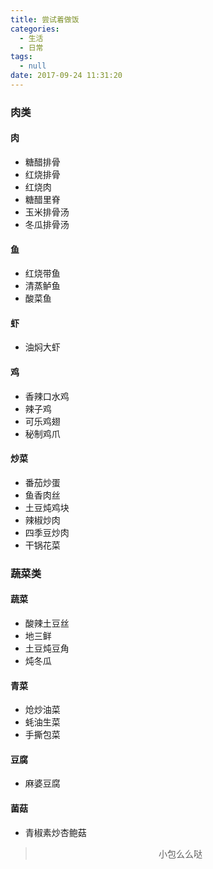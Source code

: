 ```yaml
---
title: 尝试着做饭
categories:
  - 生活
  - 日常
tags:
  - null
date: 2017-09-24 11:31:20
---
```


### 肉类

#### 肉
- 糖醋排骨
- 红烧排骨
- 红烧肉
- 糖醋里脊
- 玉米排骨汤
- 冬瓜排骨汤

#### 鱼
- 红烧带鱼
- 清蒸鲈鱼
- 酸菜鱼

#### 虾
- 油焖大虾

#### 鸡
- 香辣口水鸡
- 辣子鸡
- 可乐鸡翅
- 秘制鸡爪

#### 炒菜
- 番茄炒蛋
- 鱼香肉丝
- 土豆炖鸡块
- 辣椒炒肉
- 四季豆炒肉
- 干锅花菜

### 蔬菜类

#### 蔬菜
- 酸辣土豆丝
- 地三鲜
- 土豆炖豆角
- 炖冬瓜

#### 青菜
- 炝炒油菜
- 蚝油生菜
- 手撕包菜

#### 豆腐
- 麻婆豆腐

#### 菌菇
- 青椒素炒杏鲍菇

><div align=center>小包么么哒</div>